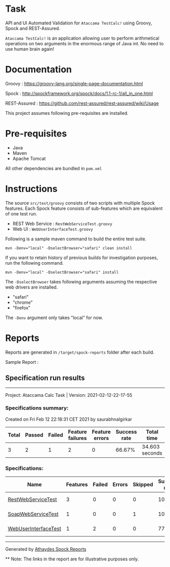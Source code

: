 # Task

API and UI Automated Validation for `Ataccama TestCalc!` using Groovy, Spock and REST-Assured.

`Ataccama TestCalc!` is an application allowing user to perform 
arithmetical operations on two arguments in the enormous range of Java int. 
No need to use human brain again!

# Documentation
Groovy : https://groovy-lang.org/single-page-documentation.html

Spock : http://spockframework.org/spock/docs/1.1-rc-1/all_in_one.html

REST-Assured : https://github.com/rest-assured/rest-assured/wiki/Usage

This project assumes following pre-requisites are installed.

# Pre-requisites
- Java
- Maven
- Apache Tomcat

All other dependencies are bundled in `pom.xml`

# Instructions
The source `src/test/groovy` consists of two scripts with multiple Spock features. 
Each Spock feature consists of sub-features which are equivalent of one test run.
- REST Web Service : `RestWebServiceTest.groovy`
- Web UI : `WebUserInterfaceTest.groovy` 

Following is a sample maven command to build the entire test suite.

`mvn -Denv="local" -DselectBrowser="safari" clean install` 

If you want to retain history of previous builds for investigation purposes, run the following command.

`mvn -Denv="local" -DselectBrowser="safari" install`

The `-DselectBrowser` takes following arguments assuming the respective web drivers are installed. 
- "safari"
- "chrome"
- "firefox"

The `-Denv` argument only takes "local" for now.

# Reports
Reports are generated in `/target/spock-reports` folder after each build.

Sample Report :
<html>
   <head>
      <meta http-equiv='Content-Type' content='text/html; charset=utf-8'>
      </meta>
   </head>
   <body>
      <h2>Specification run results</h2>
      <hr>
      </hr>
      <div class='project-header'>
         <span class='project-name'>Project: Ataccama Calc Task | </span>
         <span class='project-version'>Version: 2021-02-12-22-17-55</span>
      </div>
      <div class='summary-report'>
         <h3>Specifications summary:</h3>
         <div class='date-test-ran'>Created on Fri Feb 12 22:18:31 CET 2021 by saurabhnalgirkar</div>
         <table class='summary-table'>
            <thead>
               <th>Total</th>
               <th>Passed</th>
               <th>Failed</th>
               <th>Feature failures</th>
               <th>Feature errors</th>
               <th>Success rate</th>
               <th>Total time</th>
            </thead>
            <tbody>
               <tr>
                  <td>3</td>
                  <td>2</td>
                  <td class='failure'>1</td>
                  <td class='failure'>2</td>
                  <td>0</td>
                  <td class='failure'>66.67%</td>
                  <td>34.603 seconds</td>
               </tr>
            </tbody>
         </table>
      </div>
      <h3>Specifications:</h3>
      <table class='summary-table'>
         <thead>
            <th>Name</th>
            <th>Features</th>
            <th>Failed</th>
            <th>Errors</th>
            <th>Skipped</th>
            <th>Success rate</th>
            <th>Time</th>
         </thead>
         <tbody>
            <tr>
               <td>
                  <a href='RestWebServiceTest.html'>RestWebServiceTest</a>
               </td>
               <td>3</td>
               <td>0</td>
               <td>0</td>
               <td>0</td>
               <td>100.0%</td>
               <td>2.650 seconds</td>
            </tr>
            <tr class='ignored'>
               <td>
                  <a href='SoapWebServiceTest.html'>SoapWebServiceTest</a>
               </td>
               <td>1</td>
               <td>0</td>
               <td>0</td>
               <td>1</td>
               <td>100.0%</td>
               <td>0.008 seconds</td>
            </tr>
            <tr class='failure'>
               <td>
                  <a href='WebUserInterfaceTest.html'>WebUserInterfaceTest</a>
               </td>
               <td>1</td>
               <td>2</td>
               <td>0</td>
               <td>0</td>
               <td>77.78%</td>
               <td>31.945 seconds</td>
            </tr>
         </tbody>
      </table>
      <hr>
      </hr>
      <div class='footer'>Generated by <a href='https://github.com/renatoathaydes/spock-reports'>Athaydes Spock Reports</a></div>
   </body>
</html>

** Note: The links in the report are for illustrative purposes only.
